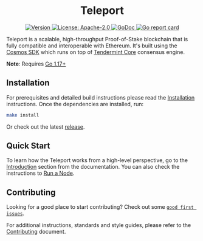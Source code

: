 <!--
parent:
  order: false
-->

<div align="center">
  <h1> Teleport </h1>
</div>

<div align="center">
  <a href="https://github.com/teleport-network/teleport/releases/latest">
    <img alt="Version" src="https://img.shields.io/github/tag/teleport-network/teleport.svg" />
  </a>
  <a href="https://github.com/teleport-network/teleport/blob/main/LICENSE">
    <img alt="License: Apache-2.0" src="https://img.shields.io/github/license/teleport-network/teleport.svg" />
  </a>
  <a href="https://pkg.go.dev/github.com/teleport-network/teleport">
    <img alt="GoDoc" src="https://godoc.org/github.com/teleport-network/teleport?status.svg" />
  </a>
  <a href="https://goreportcard.com/report/github.com/teleport-network/teleport">
    <img alt="Go report card" src="https://goreportcard.com/badge/github.com/teleport-network/teleport"/>
  </a>
</div>

Teleport is a scalable, high-throughput Proof-of-Stake blockchain that is fully compatible and
interoperable with Ethereum. It's built using the [Cosmos SDK](https://github.com/cosmos/cosmos-sdk/) which runs on top of [Tendermint Core](https://github.com/tendermint/tendermint) consensus engine.

**Note**: Requires [Go 1.17+](https://golang.org/dl/)

## Installation

For prerequisites and detailed build instructions please read the [Installation](https://chain-docs.teleport.network/quickstart/installation.html) instructions. Once the dependencies are installed, run:

```bash
make install
```

Or check out the latest [release](https://github.com/teleport-network/teleport/releases).

## Quick Start

To learn how the Teleport works from a high-level perspective, go to the [Introduction](https://chain-docs.teleport.network/intro/overview.html) section from the documentation. You can also check the instructions to [Run a Node](https://chain-docs.teleport.network/quickstart/run_node.html).

## Contributing

Looking for a good place to start contributing? Check out some [`good first issues`](https://github.com/teleport-network/teleport/issues?q=is%3Aopen+is%3Aissue+label%3A%22good+first+issue%22).

For additional instructions, standards and style guides, please refer to the [Contributing](./CONTRIBUTING.md) document.
